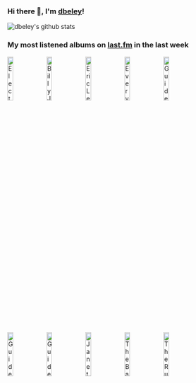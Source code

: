 ### Hi there 👋, I'm [dbeley](https://dbeley.ovh/en)!

![dbeley's github stats](https://github-readme-stats.vercel.app/api?username=dbeley)

### My most listened albums on [last.fm](https://www.last.fm/user/d_beley) in the last week

[<img src='https://lastfm.freetls.fastly.net/i/u/300x300/999f26234f9c4e0db4997363bdf60087.png' width='16%' height='16%' alt='Electric Light Orchestra - Out of the Blue'>](https://www.last.fm/music/electric%2blight%2borchestra/out%2bof%2bthe%2bblue)&nbsp;
[<img src='https://lastfm.freetls.fastly.net/i/u/300x300/124d18bbd0eb42f8941431733c5e8783.png' width='16%' height='16%' alt='Billy Joel - The Stranger'>](https://www.last.fm/music/billy%2bjoel/the%2bstranger)&nbsp;
[<img src='https://lastfm.freetls.fastly.net/i/u/300x300/51cb4d07939e4dad9de3c3ddde6f2e0c.jpg' width='16%' height='16%' alt='Eric Legnini Trio - Ballads'>](https://www.last.fm/music/eric%2blegnini%2btrio/ballads)&nbsp;
[<img src='https://lastfm.freetls.fastly.net/i/u/300x300/73b8545dec6e8faa2dc672407c7450d2.jpg' width='16%' height='16%' alt='Everything Everything - Man Alive'>](https://www.last.fm/music/everything%2beverything/man%2balive)&nbsp;
[<img src='https://lastfm.freetls.fastly.net/i/u/300x300/16b674cc32eb4b5acb2389d3c24c30ff.png' width='16%' height='16%' alt='Guided by Voices - Propeller'>](https://www.last.fm/music/guided%2bby%2bvoices/propeller)&nbsp;
<br>
[<img src='https://lastfm.freetls.fastly.net/i/u/300x300/85a785bcbf2e93a1bea828af2dd6738d.jpg' width='16%' height='16%' alt='Guided by Voices - Surrender Your Poppy Field'>](https://www.last.fm/music/guided%2bby%2bvoices/surrender%2byour%2bpoppy%2bfield)&nbsp;
[<img src='https://lastfm.freetls.fastly.net/i/u/300x300/784561005887471c9a9120ce21702869.png' width='16%' height='16%' alt='Guided by Voices - Vampire on Titus'>](https://www.last.fm/music/guided%2bby%2bvoices/vampire%2bon%2btitus)&nbsp;
[<img src='https://lastfm.freetls.fastly.net/i/u/300x300/507a2272e2152d17b56dc2c2199f8670.jpg' width='16%' height='16%' alt='Janet Jackson - The Velvet Rope'>](https://www.last.fm/music/janet%2bjackson/the%2bvelvet%2brope)&nbsp;
[<img src='https://lastfm.freetls.fastly.net/i/u/300x300/3f79d44df1a3468ebde0676341b20acc.jpg' width='16%' height='16%' alt='The Bats - The Law Of Things'>](https://www.last.fm/music/the%2bbats/the%2blaw%2bof%2bthings)&nbsp;
[<img src='https://lastfm.freetls.fastly.net/i/u/300x300/333cf35f8b8d4784ae94a1938a630606.jpg' width='16%' height='16%' alt='The Rutles - The Rutles'>](https://www.last.fm/music/the%2brutles/the%2brutles)&nbsp;
<br>
